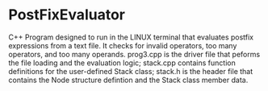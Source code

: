 # PostFixEvaluator
C++ Program designed to run in the LINUX terminal that evaluates postfix expressions from a text file. It checks for invalid operators, too many operators, and too many operands. prog3.cpp is the driver file that peforms the file loading and the evaluation logic; stack.cpp contains function definitions for the user-defined Stack class; stack.h is the header file that contains the Node structure defintion and the Stack class member data.
